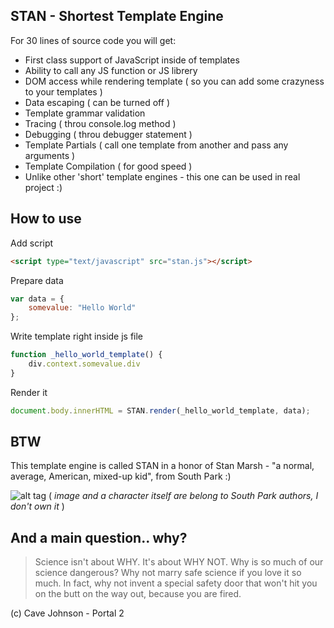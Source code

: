 STAN - Shortest Template Engine
----
For 30 lines of source code you will get:
- First class support of JavaScript inside of templates
- Ability to call any JS function or JS librery
- DOM access while rendering template ( so you can add some crazyness to your templates )
- Data escaping ( can be turned off )
- Template grammar validation
- Tracing ( throu console.log method )
- Debugging ( throu debugger statement )
- Template Partials ( call one template from another and pass any arguments )
- Template Compilation ( for good speed )
- Unlike other 'short' template engines - this one can be used in real project :)

How to use
----
Add script
```html
<script type="text/javascript" src="stan.js"></script>
```
Prepare data
```javascript
var data = {
    somevalue: "Hello World"
};
```
Write template right inside js file
```javascript
function _hello_world_template() {
    div.context.somevalue.div
}
```
Render it
```javascript
document.body.innerHTML = STAN.render(_hello_world_template, data);
```

BTW
----
This template engine is called STAN in a honor of Stan Marsh - "a normal, average, American, mixed-up kid", from South Park :)

![alt tag](http://upload.wikimedia.org/wikipedia/en/a/a7/StanMarsh.png)
( *image and a character itself are belong to South Park authors, I don't own it* )

And a main question.. why?
----
> Science isn't about WHY. It's about WHY NOT. Why is so much of our science dangerous? Why not marry safe science if you love it so much. In fact, why not invent a special safety door that won't hit you on the butt on the way out, because you are fired.

(c) Cave Johnson - Portal 2
